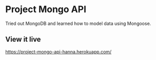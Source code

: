 # Project Mongo API

Tried out MongoDB and learned how to model data using Mongoose.

## View it live

https://project-mongo-api-hanna.herokuapp.com/
